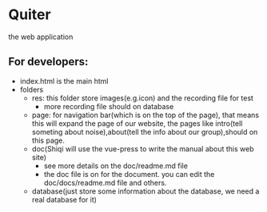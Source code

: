 # Quiter
the web application
## For developers:
- index.html is the main html
- folders
  - res: this folder store images(e.g.icon) and the recording file for test
    - more recording file should on database
  - page: for navigation bar(which is on the top of the page), that means this will expand the page of our website, the pages like intro(tell someting about noise),about(tell the info about our group),should on this page.
  - doc(Shiqi will use the vue-press to write the manual about this web site)
    - see more details on the doc/readme.md file
    - the doc file is on for the document. you can edit the doc/docs/readme.md file and others.
  - database(just store some information about the database, we need a real database for it)
